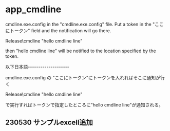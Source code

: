 # app_cmdline

cmdline.exe.config
in the "cmdline.exe.config" file.
Put a token in the "ここにトークン" field and the notification will go there.


Release\cmdline "hello cmdline line"

then "hello cmdline line" will be notified to the location specified by the token.

以下日本語--------------------

cmdline.exe.config
の
"ここにトークン"にトークンを入れればそこに通知が行く


Release\\cmdline "hello cmdline line"

で実行すればトークンで指定したところに"hello cmdline line"が通知される。

230530 サンプルexcell追加
--------------------------
